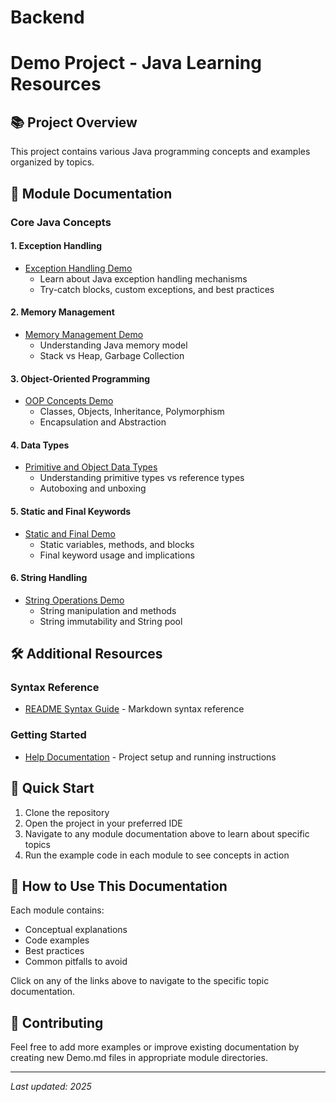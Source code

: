 # Backend
# Demo Project - Java Learning Resources

## 📚 Project Overview
This project contains various Java programming concepts and examples organized by topics.

## 📂 Module Documentation

### Core Java Concepts

#### 1. Exception Handling
- [Exception Handling Demo](./src/main/java/com/example/demo/Exception/Demo.md)
  - Learn about Java exception handling mechanisms
  - Try-catch blocks, custom exceptions, and best practices

#### 2. Memory Management
- [Memory Management Demo](./src/main/java/com/example/demo/memory/Demo.md)
  - Understanding Java memory model
  - Stack vs Heap, Garbage Collection

#### 3. Object-Oriented Programming
- [OOP Concepts Demo](./src/main/java/com/example/demo/OOP/Demo.md)
  - Classes, Objects, Inheritance, Polymorphism
  - Encapsulation and Abstraction

#### 4. Data Types
- [Primitive and Object Data Types](./src/main/java/com/example/demo/PrimitiveAndObjectDataType/Demo.md)
  - Understanding primitive types vs reference types
  - Autoboxing and unboxing

#### 5. Static and Final Keywords
- [Static and Final Demo](./src/main/java/com/example/demo/StaticAndFinal/Demo.md)
  - Static variables, methods, and blocks
  - Final keyword usage and implications

#### 6. String Handling
- [String Operations Demo](./src/main/java/com/example/demo/String/Demo.md)
  - String manipulation and methods
  - String immutability and String pool

## 🛠️ Additional Resources

### Syntax Reference
- [README Syntax Guide](./README_SYNTAX.md) - Markdown syntax reference

### Getting Started
- [Help Documentation](./HELP.md) - Project setup and running instructions

## 🚀 Quick Start

1. Clone the repository
2. Open the project in your preferred IDE
3. Navigate to any module documentation above to learn about specific topics
4. Run the example code in each module to see concepts in action

## 📖 How to Use This Documentation

Each module contains:
- Conceptual explanations
- Code examples
- Best practices
- Common pitfalls to avoid

Click on any of the links above to navigate to the specific topic documentation.

## 🤝 Contributing

Feel free to add more examples or improve existing documentation by creating new Demo.md files in appropriate module directories.

---
*Last updated: 2025*
